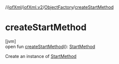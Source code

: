 //[iofXml](../../../index.md)/[iofXml.v2](../index.md)/[ObjectFactory](index.md)/[createStartMethod](create-start-method.md)

# createStartMethod

[jvm]\
open fun [createStartMethod](create-start-method.md)(): [StartMethod](../-start-method/index.md)

Create an instance of [StartMethod](../-start-method/index.md)
